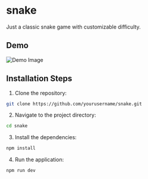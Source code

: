 # snake 
Just a classic snake game with customizable difficulty.

## Demo
![Demo Image](./demo/demo.gif)

## Installation Steps

1. Clone the repository:
  ```sh
  git clone https://github.com/yourusername/snake.git
  ```
2. Navigate to the project directory:
  ```sh
  cd snake
  ```
3. Install the dependencies:
  ```sh
  npm install
  ```
4. Run the application:
  ```sh
  npm run dev
  ```
